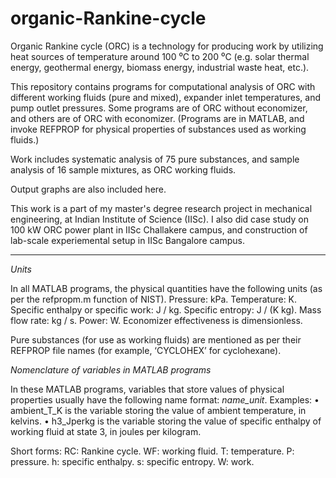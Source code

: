 # organic-Rankine-cycle

Organic Rankine cycle (ORC) is a technology for producing work by utilizing heat sources of temperature around 100 ⁰C to 200 ⁰C (e.g. solar thermal energy, geothermal energy, biomass energy, industrial waste heat, etc.).

This repository contains programs for computational analysis of ORC with different working fluids (pure and mixed), expander inlet temperatures, and pump outlet pressures. Some programs are of ORC without economizer, and others are of ORC with economizer. (Programs are in MATLAB, and invoke REFPROP for physical properties of substances used as working fluids.)

Work includes systematic analysis of 75 pure substances, and sample analysis of 16 sample mixtures, as ORC working fluids.

Output graphs are also included here.

This work is a part of my master's degree research project in mechanical engineering, at Indian Institute of Science (IISc).
I also did case study on 100 kW ORC power plant in IISc Challakere campus, and construction of lab-scale experiemental setup in IISc Bangalore campus.

-----------------------------------------------------------------------------------------------------------------

*Units*

In all MATLAB programs, the physical quantities have the following units (as per the refpropm.m function of NIST).
Pressure: kPa. 
Temperature: K. 
Specific enthalpy or specific work: J / kg. 
Specific entropy: J / (K kg). 
Mass flow rate: kg / s. 
Power: W. 
Economizer effectiveness is dimensionless.

Pure substances (for use as working fluids) are mentioned as per their REFPROP file names (for example, ‘CYCLOHEX’ for cyclohexane).

*Nomenclature of variables in MATLAB programs*

In these MATLAB programs, variables that store values of physical properties usually have the following name format: *name_unit*.
Examples:
• ambient_T_K is the variable storing the value of ambient temperature, in kelvins. 
• h3_Jperkg is the variable storing the value of specific enthalpy of working fluid at state 3, in joules per kilogram. 
  
Short forms:
RC: Rankine cycle.
WF: working fluid.
T: temperature.
P: pressure.
h: specific enthalpy.
s: specific entropy.
W: work.
